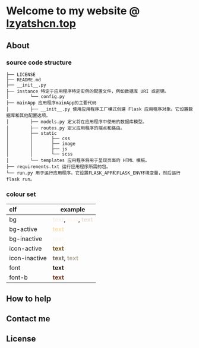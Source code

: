 # Welcome to my website @ [lzyatshcn.top](https://www.lzyatshcn.top/)

## About

### source code structure
```text
├── LICENSE
├── README.md
├── __init__.py
├── instance 特定于应用程序特定实例的配置文件，例如数据库 URI 或密钥。
│        └── config.py
├── mainApp 应用程序mainApp的主要代码
│        ├── __init__.py 使用应用程序工厂模式创建 Flask 应用程序对象。它设置数据库和其他配置选项。
│        ├── models.py 定义将在应用程序中使用的数据库模型。
│        ├── routes.py 定义应用程序的端点和路由。
│        ├── static
│        │       ├── css
│        │       ├── image
│        │       ├── js
│        │       └── scss
│        └── templates 应用程序将用于呈现页面的 HTML 模板。
├── requirements.txt 运行应用程序所需的包。
└── run.py 用于运行应用程序。它设置FLASK_APP和FLASK_ENV环境变量，然后运行flask run。
```

### colour set

| clf           | example                                                                                                                                        |
|:--------------|------------------------------------------------------------------------------------------------------------------------------------------------|
| bg            | <span style="color:#F7F0EA"><b>text</b></span>, <span style="color:#FDF8F2"><b>text</b></span>, <span style="color:#E8E1DB"><b>text</b></span> |
| bg-active     | <span style="color:#FADFB0"><b>text</b></span>                                                                                                 |
| bg-inactive   | <span style="color:#FCF7F1"><b>text</b></span>                                                                                                 |
| icon-active   | <span style="color:#75581F"><b>text</b></span>                                                                                                 |
| icon-inactive | <span style="color:#706A5E"><b>text</b></span>, <span style="color:#B3AA9B"><b>text</b></span>                                                 |
| font          | <span style="color:#241D17"><b>text</b></span>                                                                                                 |
| font-b        | <span style="color:#73331B"><b>text</b></span>                                                                                                 |

## How to help

## Contact me

## License
